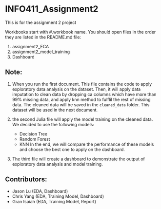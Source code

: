 # INFO411_Assignment2

This is for the assignment 2 project

Workbooks start with #.workbook name. You should open files in the order they
are listed in the README.md file:

1. assignment2_ECA
2. assignment2_model_training
3. Dashboard

## Note:

1. When you run the first document. This file contains the code to apply
   exploratory data analysis on the dataset. Then, it will apply data imputation
   to clean data by dropping ca columns which have more than 99% missing data,
   and apply knn method to fulflil the rest of missing data. The cleaned data
   will be saved in the `cleaned_data` folder. This dataset will be used in the
   next document.
2. the second Julia file will apply the model training on the cleaned data. We
   decided to use the following models:

    - Decision Tree
    - Random Forest
    - KNN In the end, we will compare the performance of these models and choose
      the best one to apply on the dashboard.

3. The third file will create a dashboard to demonstrate the output of
   exploratory data analysis and model training.

## Contributors:

-   Jason Lu (EDA, Dashboard)
-   Chris Yang (EDA, Training Model, Dashboard)
-   Gran Isaiah (EDA, Training Model, Report)
